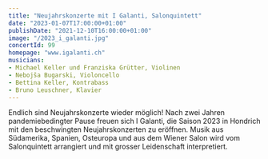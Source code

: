```yaml
---
title: "Neujahrskonzerte mit I Galanti, Salonquintett"
date: "2023-01-07T17:00:00+01:00"
publishDate: "2021-12-10T16:00:00+01:00"
image: "/2023_i_galanti.jpg"
concertId: 99
homepage: "www.igalanti.ch"
musicians:
- Michael Keller und Franziska Grütter, Violinen
- Nebojša Bugarski, Violoncello
- Bettina Keller, Kontrabass
- Bruno Leuschner, Klavier
---
```


Endlich sind Neujahrskonzerte wieder möglich! Nach zwei Jahren pandemiebedingter Pause freuen sich I Galanti, die Saison 2023 in Hondrich mit den beschwingten Neujahrskonzerten zu eröffnen. Musik aus Südamerika, Spanien, Osteuropa und aus dem Wiener Salon wird vom Salonquintett arrangiert und mit grosser Leidenschaft interpretiert. 
